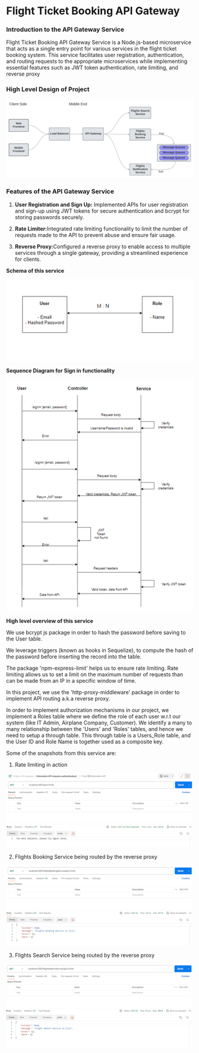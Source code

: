 # Flight Ticket Booking API Gateway


<h3>Introduction to the API Gateway Service</h3>
<p>
    Flight Ticket Booking API Gateway Service is a Node.js-based microservice that acts as a single entry point for various services in the flight ticket booking system. This service facilitates user registration, authentication, and routing requests to the appropriate microservices while implementing essential features such as JWT token authentication, rate limiting, and reverse proxy
</p>


<h3>High Level Design of Project</h3>
<img src="/src/High-Level-Design.png" alt="High level design of project"/>


<h3>Features of the API Gateway Service</h3>
<p>
<ol>
<li><p><b>User Registration and Sign Up:</b> Implemented APIs for user registration and sign-up using JWT tokens for secure authentication and bcrypt for storing passwords securely.</p></li>
<li><p><b>Rate Limiter:</b>Integrated rate limiting functionality to limit the number of requests made to the API to prevent abuse and ensure fair usage.</p></li>
<li><p><b>Reverse Proxy:</b>Configured a reverse proxy to enable access to multiple services through a single gateway, providing a streamlined experience for clients.</p></li>
</ol>
</p>

**Schema of this service**

![Schema_of_authentication_and_Authorization](src/Schema_for_authentication_and_authorization.PNG)

**Sequence Diagram for Sign in functionality**

![Sequence diagram](src/Sequence_diagram_for_signin.PNG)

**High level overview of this service**

We use bcrypt js package in order to hash the password before saving to the User table. 

We leverage triggers (known as hooks in Sequelize), to compute the hash of the password before inserting the record into the table.

The package 'npm-express-limit' helps us to ensure rate limiting. Rate limiting allows us to set a limit on the maximum number of requests than can be made from an IP in a specific window of time.

In this project, we use the 'http-proxy-middleware' package in order to implement API routing a.k.a reverse proxy.

In order to implement authorization mechanisms in our project, we implement a Roles table where we define the role of each user w.r.t our system (like IT Admin, Airplane Company, Customer). We identify a many to many relationship between the 'Users' and 'Roles' tables, and hence we need to setup a through table. This through table is a Users_Role table, and the User ID and Role Name is together used as a composite key.


Some of the snapshots from this service are:

1. Rate limiting in action

![Rate limiting in action](src/Rate_Limiting_in_action.PNG)

2. Flights Booking Service being routed by the reverse proxy

![Flights Booking Service Routing](src/Flights_Booking_Service_API_Routing.PNG)

3. Flights Search Service being routed by the reverse proxy

![Flights Search Service Routing](src/Flights_Search_Service_API_Routing.PNG)


